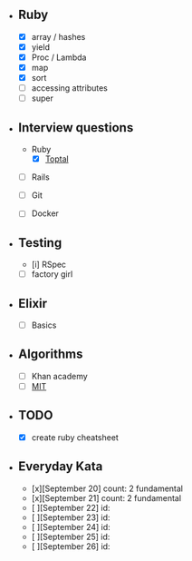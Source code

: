 - ## Ruby
    - [x] array / hashes
    - [x] yield
    - [x] Proc / Lambda  
    - [x] map  
    - [x] sort  
    - [ ] accessing attributes  
    - [ ] super  

- ## Interview questions
    - Ruby  
      - [x] [Toptal](https://www.toptal.com/ruby/interview-questions)  
    -  [ ] Rails
    -  [ ] Git
    -  [ ] Docker


- ## Testing
    - [i] RSpec
    - [ ] factory girl

- ## Elixir
    - [ ] Basics

- ## Algorithms
    - [ ] Khan academy
    - [ ] [MIT](https://ocw.mit.edu/courses/electrical-engineering-and-computer-science/6-006-introduction-to-algorithms-fall-2011/exams/)

- ## TODO
    - [x] create ruby cheatsheet

- ## Everyday Kata
    - [x][September 20] count: 2 fundamental
    - [x][September 21] count: 2 fundamental 
    - [ ][September 22] id:    
    - [ ][September 23] id:    
    - [ ][September 24] id:    
    - [ ][September 25] id:    
    - [ ][September 26] id:    
